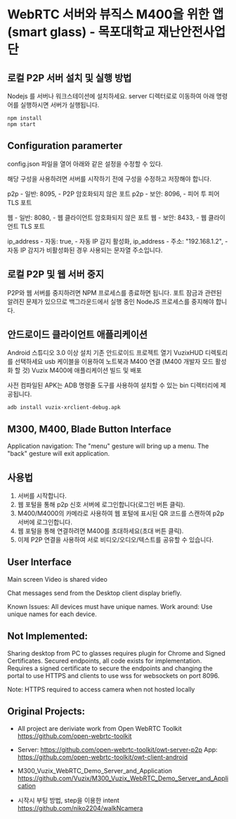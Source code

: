 # WebRTC 서버와 뷰직스 M400을 위한 앱 (smart glass) - 목포대학교 재난안전사업단

## 로컬 P2P 서버 설치 및 실행 방법

Nodejs 를 서버나 워크스테이션에 설치하세요. 
server 디렉터로로 이동하여 아래 명령어를 실행하시면 서버가 실행됩니다.

    npm install
    npm start

## Configuration paramerter

config.json 파일을 열어 아래와 같은 설정을 수정할 수 있다.

해당 구성을 사용하려면 서버를 시작하기 전에 구성을 수정하고 저장해야 합니다.

   p2p - 일반: 8095, - P2P 암호화되지 않은 포트
   p2p - 보안: 8096, - 피어 투 피어 TLS 포트

   웹 - 일반: 8080, - 웹 클라이언트 암호화되지 않은 포트
   웹 - 보안: 8433, - 웹 클라이언트 TLS 포트

   ip_address - 자동: true, - 자동 IP 감지 활성화,
   ip_address - 주소: "192.168.1.2", - 자동 IP 감지가 비활성화된 경우 사용되는 문자열 주소입니다.


## 로컬 P2P 및 웹 서버 중지

P2P와 웹 서버를 중지하려면 NPM 프로세스를 종료하면 됩니다.
포트 잠금과 관련된 알려진 문제가 있으므로 백그라운드에서 실행 중인 NodeJS 프로세스를 중지해야 합니다.

## 안드로이드 클라이언트 애플리케이션
Android 스튜디오 3.0 이상 설치
기존 안드로이드 프로젝트 열기
VuzixHUD 디렉토리를 선택하세요
usb 케이블을 이용하여 노트북과 M400 연결 (M400 개발자 모드 활성화 할 것)
Vuzix M400에 애플리케이션 빌드 및 배포

사전 컴파일된 APK는 ADB 명령줄 도구를 사용하여 설치할 수 있는 bin 디렉터리에 제공됩니다.

    adb install vuzix-xrclient-debug.apk

## M300, M400, Blade Button Interface

Application navigation: The "menu" gesture will bring up a menu. The "back" gesture will exit application.


## 사용법

1. 서버를 시작합니다.
2. 웹 포털을 통해 p2p 신호 서버에 로그인합니다(로그인 버튼 클릭).
3. M400/M4000의 카메라로 사용하여 웹 포털에 표시된 QR 코드를 스캔하여 p2p 서버에 로그인합니다.
4. 웹 포털을 통해 연결하려면 M400를 초대하세요(초대 버튼 클릭).
5. 이제 P2P 연결을 사용하여 서로 비디오/오디오/텍스트를 공유할 수 있습니다.

## User Interface

Main screen Video is shared video

Chat messages send from the Desktop client display briefly.

Known Issues: All devices must have unique names.
Work around: Use unique names for each device.


## Not Implemented:
Sharing desktop from PC to glasses requires plugin for Chrome and Signed Certificates.
Secured endpoints, all code exists for implementation.  Requires a signed certificate to secure the endpoints and changing the portal
	to use HTTPS and clients to use wss for websockets on port 8096.

Note: HTTPS required to access camera when not hosted locally

## Original Projects:
* All project are deriviate work from Open WebRTC Toolkit
https://github.com/open-webrtc-toolkit

* Server: https://github.com/open-webrtc-toolkit/owt-server-p2p
App: https://github.com/open-webrtc-toolkit/owt-client-android

* M300_Vuzix_WebRTC_Demo_Server_and_Application
https://github.com/Vuzix/M300_Vuzix_WebRTC_Demo_Server_and_Application

* 시작시 부팅 방법, step을 이용한 intent
https://github.com/niko2204/walkNcamera
